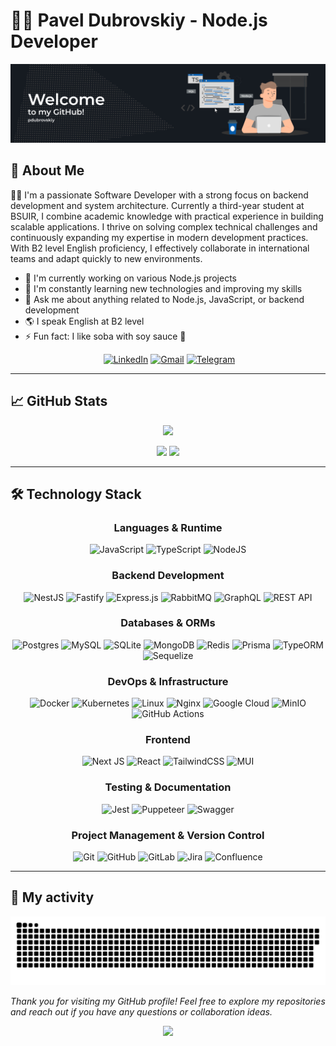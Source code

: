 # 👨‍💻 Pavel Dubrovskiy - Node.js Developer

<img src="./profile_banner.jpg" alt="profile_banner"/>
<!-- <h4 align="center"><a href="https://drive.google.com/file/d/1OQuDK6h3SppWnpMtHdSjTaWu-L0aVcPP/view?usp=sharing">📄 My CV</a></h4> -->

## 🌟 About Me

👨‍💻 I'm a passionate Software Developer with a strong focus on backend development and system architecture. Currently a third-year student at BSUIR, I combine academic knowledge with practical experience in building scalable applications. I thrive on solving complex technical challenges and continuously expanding my expertise in modern development practices. With B2 level English proficiency, I effectively collaborate in international teams and adapt quickly to new environments.

- 🔭 I'm currently working on various Node.js projects
- 📘 I'm constantly learning new technologies and improving my skills
- 💬 Ask me about anything related to Node.js, JavaScript, or backend development
- 🌎 I speak English at B2 level
- ⚡ Fun fact: I like soba with soy sauce 🍜

<div id="socials" align="center"><a href="">
  
  ![]()</a> <a href="https://www.linkedin.com/in/pavel-dubrovskiy-39b296255/">
  ![LinkedIn](https://img.shields.io/badge/linkedin-%230077B5.svg?style=for-the-badge&logo=linkedin&logoColor=white)</a> <a href="mailto:paveldubrovskiyit@gmail.com"> 
  ![Gmail](https://img.shields.io/badge/Gmail-D14836?style=for-the-badge&logo=gmail&logoColor=white)</a> <a href="https://t.me/pavel_dubrovskiy">
  ![Telegram](https://img.shields.io/badge/Telegram-2CA5E0?style=for-the-badge&logo=telegram&logoColor=white)</a>
</div>

---

## 📈 GitHub Stats

<div align="center"> 
  
![](https://github-profile-summary-cards.vercel.app/api/cards/profile-details?username=pdubrovskiy&theme=github)</div>
<div align="center">
  
![](https://github-profile-summary-cards.vercel.app/api/cards/most-commit-language?username=pdubrovskiy&theme=github) ![](https://github-profile-summary-cards.vercel.app/api/cards/stats?username=pdubrovskiy&theme=github)</div>


---

## 🛠️ Technology Stack

<div align="center">

### Languages & Runtime
![JavaScript](https://img.shields.io/badge/javascript-%23323330.svg?style=for-the-badge&logo=javascript&logoColor=%23F7DF1E)
![TypeScript](https://img.shields.io/badge/typescript-%23007ACC.svg?style=for-the-badge&logo=typescript&logoColor=white)
![NodeJS](https://img.shields.io/badge/node.js-6DA55F?style=for-the-badge&logo=node.js&logoColor=white)

### Backend Development
![NestJS](https://img.shields.io/badge/nestjs-%23E0234E.svg?style=for-the-badge&logo=nestjs&logoColor=white)
![Fastify](https://img.shields.io/badge/fastify-%23000000.svg?style=for-the-badge&logo=fastify&logoColor=white)
![Express.js](https://img.shields.io/badge/express.js-%23404d59.svg?style=for-the-badge&logo=express&logoColor=%2361DAFB)
![RabbitMQ](https://img.shields.io/badge/Rabbitmq-FF6600?style=for-the-badge&logo=rabbitmq&logoColor=white)
![GraphQL](https://img.shields.io/badge/-GraphQL-E10098?style=for-the-badge&logo=graphql&logoColor=white)
![REST API](https://img.shields.io/badge/REST%20API-02569B?style=for-the-badge&logo=rest&logoColor=white)

### Databases & ORMs
![Postgres](https://img.shields.io/badge/postgres-%23316192.svg?style=for-the-badge&logo=postgresql&logoColor=white)
![MySQL](https://img.shields.io/badge/mysql-4479A1.svg?style=for-the-badge&logo=mysql&logoColor=white)
![SQLite](https://img.shields.io/badge/sqlite-%2307405e.svg?style=for-the-badge&logo=sqlite&logoColor=white)
![MongoDB](https://img.shields.io/badge/MongoDB-%234ea94b.svg?style=for-the-badge&logo=mongodb&logoColor=white)
![Redis](https://img.shields.io/badge/Redis-FF4438.svg?style=for-the-badge&logo=Redis&logoColor=white)
![Prisma](https://img.shields.io/badge/Prisma-3982CE?style=for-the-badge&logo=Prisma&logoColor=white)
![TypeORM](https://img.shields.io/badge/TypeORM-E83524?style=for-the-badge&logo=typeorm&logoColor=white)
![Sequelize](https://img.shields.io/badge/Sequelize-52B0E7?style=for-the-badge&logo=Sequelize&logoColor=white)

### DevOps & Infrastructure
![Docker](https://img.shields.io/badge/docker-%230db7ed.svg?style=for-the-badge&logo=docker&logoColor=white)
![Kubernetes](https://img.shields.io/badge/kubernetes-%23326ce5.svg?style=for-the-badge&logo=kubernetes&logoColor=white)
![Linux](https://img.shields.io/badge/Linux-FCC624?style=for-the-badge&logo=linux&logoColor=black)
![Nginx](https://img.shields.io/badge/nginx-%23009639.svg?style=for-the-badge&logo=nginx&logoColor=white)
![Google Cloud](https://img.shields.io/badge/GoogleCloud-%234285F4.svg?style=for-the-badge&logo=google-cloud&logoColor=white)
![MinIO](https://img.shields.io/badge/MinIO-C72E49?style=for-the-badge&logo=MinIO&logoColor=white)
![GitHub Actions](https://img.shields.io/badge/github%20actions-%232671E5.svg?style=for-the-badge&logo=githubactions&logoColor=white)

### Frontend
![Next JS](https://img.shields.io/badge/Next-black?style=for-the-badge&logo=next.js&logoColor=white)
![React](https://img.shields.io/badge/react-%2320232a.svg?style=for-the-badge&logo=react&logoColor=%2361DAFB)
![TailwindCSS](https://img.shields.io/badge/tailwindcss-%2338B2AC.svg?style=for-the-badge&logo=tailwind-css&logoColor=white)
![MUI](https://img.shields.io/badge/MUI-%230081CB.svg?style=for-the-badge&logo=mui&logoColor=white)

### Testing & Documentation
![Jest](https://img.shields.io/badge/-jest-%23C21325?style=for-the-badge&logo=jest&logoColor=white)
![Puppeteer](https://img.shields.io/badge/Puppeteer-40B5A4?style=for-the-badge&logo=Puppeteer&logoColor=white)
![Swagger](https://img.shields.io/badge/Swagger-85EA2D.svg?style=for-the-badge&logo=Swagger&logoColor=black)

### Project Management & Version Control
![Git](https://img.shields.io/badge/git-%23F05033.svg?style=for-the-badge&logo=git&logoColor=white)
![GitHub](https://img.shields.io/badge/github-%23121011.svg?style=for-the-badge&logo=github&logoColor=white)
![GitLab](https://img.shields.io/badge/gitlab-%23181717.svg?style=for-the-badge&logo=gitlab&logoColor=white)
![Jira](https://img.shields.io/badge/jira-%230A0FFF.svg?style=for-the-badge&logo=jira&logoColor=white)
![Confluence](https://img.shields.io/badge/confluence-%23172BF4.svg?style=for-the-badge&logo=confluence&logoColor=white)

</div>

---

<!-- Section with last projects -->

## 🏃 My activity
<div align="center"><picture>
  <source media="(prefers-color-scheme: dark)" srcset="https://raw.githubusercontent.com/pdubrovskiy/pdubrovskiy/output/github-contribution-grid-snake-dark.svg">
  <source media="(prefers-color-scheme: light)" srcset="https://raw.githubusercontent.com/pdubrovskiy/pdubrovskiy/output/github-contribution-grid-snake.svg">
  <img alt="github-snake" src="https://raw.githubusercontent.com/pdubrovskiy/pdubrovskiy/output/github-contribution-grid-snake.svg">
</picture></div>

<i align="center">Thank you for visiting my GitHub profile! Feel free to explore my repositories and reach out if you have any questions or collaboration ideas.</i>
<p align="center"><img src="https://komarev.com/ghpvc/?username=pdubrovskiy&color=blue"/></p>
